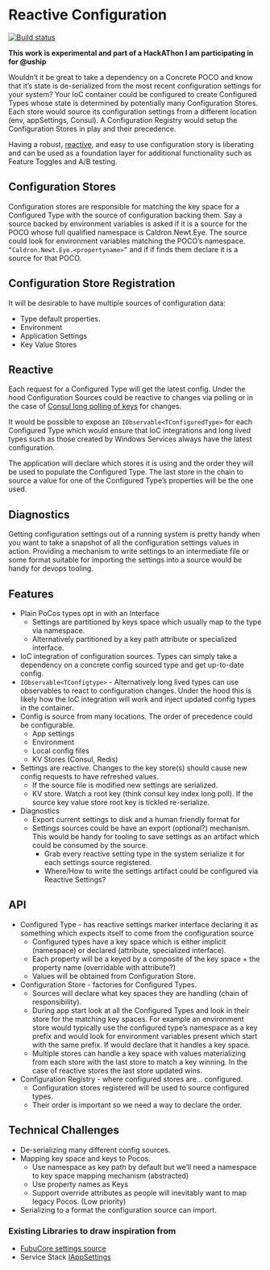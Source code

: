 # Reactive Configuration

[![Build status](https://ci.appveyor.com/api/projects/status/tukcgjiunyh09o3i?svg=true)](https://ci.appveyor.com/project/KevM/reactive-config) 

__This work is experimental and part of a HackAThon I am participating in for @uship__

Wouldn’t it be great to take a dependency on a Concrete POCO and know that it’s state is de-serialized from the most recent configuration settings for your system?  Your IoC container could be configured to create Configured Types whose state is determined by potentially many Configuration Stores. Each store would source its configuration settings from a different location (env, appSettings, Consul). A Configuration Registry would setup the Configuration Stores in play and their precedence.

Having a robust, [reactive](http://reactivex.io/intro.html), and easy to use configuration story is liberating and can be used as a foundation layer for additional functionality such as Feature Toggles and A/B testing.

## Configuration Stores

Configuration stores are responsible for matching the key space for a Configured Type with the source of configuration backing them. Say a source backed by environment variables is asked if it is a source for the POCO whose full qualified namespace is Caldron.Newt.Eye. The source could look for environment variables matching the POCO’s namespace. `“Caldron.Newt.Eye.<propertyname>”` and if if finds them declare it is a source for that POCO.

## Configuration Store Registration 

It will be desirable to have multiple sources of configuration data:

- Type default properties.
- Environment
- Application Settings
- Key Value Stores

## Reactive

Each request for a Configured Type will get the latest config. Under the hood Configuration Sources could be reactive to changes via polling or in the case of [Consul long polling of keys](https://www.consul.io/docs/agent/http.html#blocking-queries) for changes. 

It would be possible to expose an `IObservable<TConfiguredType>` for each Configured Type which would ensure that IoC integrations and long lived types such as those created by Windows Services always have the latest configuration.

The application will declare which stores it is using and the order they will be used to populate the Configured Type. The last store in the chain to source a value for one of the Configured Type’s properties will be the one used. 

## Diagnostics

Getting configuration settings out of a running system is pretty handy when you want to take a snapshot of all the configuration settings values in action. Providing a mechanism to write settings to an intermediate file or some format suitable for importing the settings into a source would be handy for devops tooling.

## Features

- Plain PoCos types opt in with an Interface
  - Settings are partitioned by keys space which usually map to the type via namespace.
  - Alternatively partitioned by a key path attribute or specialized interface.
- IoC integration of configuration sources. Types can simply take a dependency on a concrete config sourced type and get up-to-date config. 
- `IObservable<TConfigtype>` - Alternatively long lived types can use observables to react to configuration changes. Under the hood this is likely how the IoC integration will work and inject updated config types in the container.
- Config is source from many locations. The order of precedence could be configurable.
  - App settings
  - Environment
  - Local config files
  - KV Stores (Consul, Redis)
- Settings are reactive. Changes to the key store(s) should cause new config requests to have refreshed values.
  - If the source file is modified new settings are serialized.
  - KV store. Watch a root key (think consul key index long poll). If the source key value store root key is tickled re-serialize.
- Diagnostics
  - Export current settings to disk and a human friendly format for 
  - Settings sources could be have an export (optional?) mechanism. This would be handy for tooling to save settings as an artifact which could be consumed by the source.
    - Grab every reactive setting type in the system serialize it for each settings source registered. 
    - Where/How to write the settings artifact could be configured via Reactive Settings?

## API
 
- Configured Type - has reactive settings marker interface declaring it as something which expects itself to come from the configuration source
  - Configured types have a key space which is either implicit (namespace) or declared (attribute, specialized interface).
  - Each property will be a keyed by a composite of the key space + the property name (overridable with attribute?)
  - Values will be obtained from Configuration Store.
- Configuration Store - factories for Configured Types.
  - Sources will declare what key spaces they are handling (chain of responsibility).
  - During app start look at all the Configured Types and look in their store for the matching key spaces. For example an environment store would typically use the configured type’s namespace as a key prefix and would look for environment variables present which start with the same prefix. If would declare that it handles a key space.
  - Multiple stores can handle a key space with values materializing from each store with the last store to match a key winning. In the case of reactive stores the last store updated wins.
- Configuration Registry - where configured stores are… configured.
  - Configuration stores registered will be used to source configured types.
  - Their order is important so we need a way to declare the order.

## Technical Challenges

- De-serializing many different config sources.
- Mapping key space and keys to Pocos.
  - Use namespace as key path by default but we’ll need a namespace to key space mapping mechanism (abstracted)
  - Use property names as Keys
  - Support override attributes as people will inevitably want to map legacy Pocos. (Low priority)
- Serializing to a format the configuration source can import.

### Existing Libraries to draw inspiration from

- [FubuCore settings source](https://lostechies.com/chadmyers/2011/06/03/cool-stuff-in-fubucore-no-5-easy-configuration/)
- Service Stack [IAppSettings](https://github.com/ServiceStack/ServiceStack/blob/master/src/ServiceStack.Interfaces/Configuration/IAppSettings.cs)
